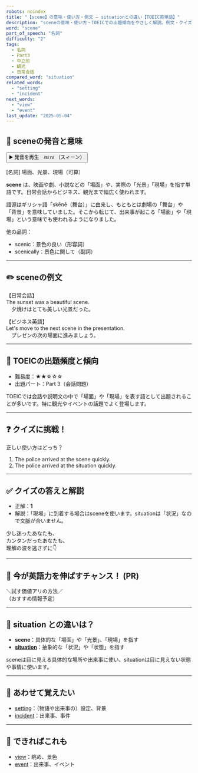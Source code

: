 ```yaml
---
robots: noindex
title: "【scene】の意味・使い方・例文 ― situationとの違い【TOEIC英単語】"
description: "sceneの意味・使い方・TOEICでの出題傾向をやさしく解説。例文・クイズ付きでsituationとの違いもわかりやすく学べます。"
word: "scene"
part_of_speech: "名詞"
difficulty: "2"
tags:
  - 名詞
  - Part3
  - 中立的
  - 観光
  - 日常会話
compared_word: "situation"
related_words:
  - "setting"
  - "incident"
next_words:
  - "view"
  - "event"
last_update: "2025-05-04"
---
```


## 🔰 sceneの発音と意味

<button class="play-audio" onclick="playTTS('scene')">
  <span class="play-audio-main">
    ▶️ 発音を再生　/siːn/
  </span>
  <span class="play-audio-sub">
    （スィーン）
  </span>
</button>

[名詞] 場面、光景、現場（可算）

**scene** は、映画や劇、小説などの「場面」や、実際の「光景」「現場」を指す単語です。日常会話からビジネス、観光まで幅広く使われます。

語源はギリシャ語「skēnē（舞台）」に由来し、もともとは劇場の「舞台」や「背景」を意味していました。そこから転じて、出来事が起こる「場面」や「現場」という意味でも使われるようになりました。

他の品詞：  
- scenic：景色の良い（形容詞）
- scenically：景色に関して（副詞）

---

## ✏️ sceneの例文

【日常会話】  
The sunset was a beautiful scene.  
　夕焼けはとても美しい光景だった。

【ビジネス英語】  
Let's move to the next scene in the presentation.  
　プレゼンの次の場面に進みましょう。

---

## 🎯 TOEICの出題頻度と傾向

- 難易度：★★☆☆☆
- 出題パート：Part 3（会話問題）

TOEICでは会話や説明文の中で「場面」や「現場」を表す語として出題されることが多いです。特に観光やイベントの話題でよく登場します。

---

## ❓ クイズに挑戦！

正しい使い方はどっち？

1. The police arrived at the scene quickly.  
2. The police arrived at the situation quickly.

---

## ✅ クイズの答えと解説

- 正解：**1**
- 解説：「現場」に到着する場合はsceneを使います。situationは「状況」なので文脈が合いません。

少し迷ったあなたも、  
カンタンだったあなたも、  
理解の波を逃さずに👇️

---

## 🚀 今が英語力を伸ばすチャンス！ (PR)

<div class="info-center">
＼試す価値アリの方法／<br>  
（おすすめ情報予定）
</div>

---

## 🤔  situation との違いは？

- **scene**：具体的な「場面」や「光景」、「現場」を指す
- **[situation](/word/situation)**：抽象的な「状況」や「状態」を指す

sceneは目に見える具体的な場所や出来事に使い、situationは目に見えない状態や事情に使います。

---

## 🧩 あわせて覚えたい

- [setting](/word/setting)：（物語や出来事の）設定、背景
- [incident](/word/incident)：出来事、事件

---

## 📖 できればこれも

- [view](/word/view)：眺め、景色
- [event](/word/event)：出来事、イベント

<!-- cvid: aid14_bid19 -->

